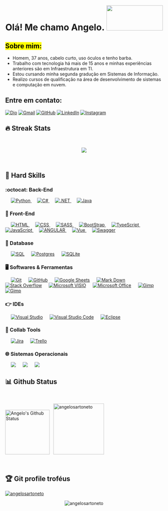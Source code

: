 <h1 align="center">Olá! Me chamo Angelo. <img src="https://media1.giphy.com/media/v1.Y2lkPTc5MGI3NjExNTg3Y2p2ajdiaWc3eGQyNG8yenE3Y3JoMWZibnk3a2J0MHJ4a294ayZlcD12MV9pbnRlcm5hbF9naWZfYnlfaWQmY3Q9Zw/3o72FaZgzzFmqoNfBm/giphy.gif" width="180" height="80" style="background-color=green" frameBorder=""></h1>
<p align="center">

## <mark>Sobre mim:</mark>
- Homem, 37 anos, cabelo curto, uso óculos e tenho barba. 
- Trabalho com tecnologia há mais de 15 anos e minhas experiências anteriores são em Infraestrutura em TI. 
- Estou cursando minha segunda gradução em Sistemas de Informação.
- Realizo cursos de qualificação na área de desenvolvimento de sistemas e computação em nuvem.

## Entre em contato:
<p align="left">
<a href="https://www.dio.me/users/fullstack_adbs"><img img src="https://img.shields.io/badge/DIO-%23181717.svg?style=plastic" alt="Dio"/></a>
	<a href="mailto:fullstack.adbs@gmail.com"><img img src="https://img.shields.io/badge/gmail-%23EA4335.svg?style=plastic&logo=gmail&logoColor=white" alt="Gmail"/></a>
	<a href="https://github.com/angelosartoneto"><img src="https://img.shields.io/badge/github-%23181717.svg?style=plastic&logo=github&logoColor=white" alt="GitHub"/></a>
	<a href="https://www.linkedin.com/in/angelobortolisarto/"><img src="https://img.shields.io/badge/linkedin-%230A66C2.svg?style=plastic&logo=linkedin&logoColor=white" alt="LinkedIn"/></a>
	<a href="https://www.instagram.com/angelosartoneto/"><img src="https://img.shields.io/badge/instagram-%23E4405F.svg?style=plastic&logo=instagram&logoColor=white" alt="Instagram"/></a>
</p>


## 🔥 Streak Stats
<br>
<p align="center"><img src="https://github-readme-streak-stats.herokuapp.com/?user=angelosartoneto&locale=pt-br&theme=algolia"/></p>

<br>




## 📐 Hard Skills

### :octocat: Back-End

<p align="left"> 
&emsp; 
  <a href="" target="_blank"> 
    <img alt="Python" src="https://img.shields.io/badge/Python-blue.svg?style=plastic&logo=python&logoColor=yellow">
  </a> 
  &emsp;  
  <a href="" target="_blank"> 
    <img alt="C#" src="https://img.shields.io/badge/c%23-%23239120.svg?style=plastic&logo=c-sharp&logoColor=white">
  </a> 
  &emsp;
  <a href="" target="_blank"> 
    <img alt=".NET" src="https://img.shields.io/badge/.NET-5C2D91?style=plastic&logo=.net&logoColor=white">
  </a> 
  &emsp;
  <a href="" target="_blank"> 
    <img alt="Java" src="https://img.shields.io/badge/java-%23ED8B00.svg?style=plastic&logo=Java&logoColor=white">
  </a>
  
</p>

### 📰 Front-End
<p align="left"> 
  &emsp; 
  <a href="" target="_blank"> 
   <img alt="HTML" src="https://img.shields.io/badge/HTML5%20-%23E34F26.svg?style=plastic&logo=html5&logoColor=white">
  </a>   
  &emsp;
  <a href="" target="_blank">
    <img alt="CSS" src="https://img.shields.io/badge/CSS%20-%231572B6.svg?style=plastic&logo=css3&logoColor=white">
  </a> 
   &emsp;
  <a href="" target="_blank">
    <img alt="SASS" src="https://img.shields.io/badge/SASS-hotpink.svg?style=plastic&logo=SASS&logoColor=white">
  </a> 
    &emsp;
  <a href="" target="_blank">
    <img alt="BootStrap" src="https://img.shields.io/badge/bootstrap-%23563D7C.svg?style=plastic&logo=bootstrap&logoColor=white)">
  </a> 
	&emsp;
  <a href="" target="_blank"> 
     <img alt="TypeScript" src="https://img.shields.io/badge/-TypeScript-informational.svg?style=plastic&logo=Typescript&logoColor=white">
   </a>
  &emsp;
    <a href="" target="_blank"> 
     <img alt="JavaScript" src="https://img.shields.io/badge/JavaScript%20-%23F7DF1E.svg?style=plastic&logo=JavaScript&logoColor=black">
   </a>
  &emsp;
  <a href="" target="_blank">
    <img alt="ANGULAR" src="https://img.shields.io/badge/angular-%23DD0031.svg?style=plastic&logo=angular&logoColor=white">
  </a> 
	&emsp;
	<a href="" target="_blank"> 
    <img alt="Vue" src="https://img.shields.io/badge/Vue.js-2c3e50?logo=vue.js&style=plastic&logoColor=4FC08D">
  </a> 
	&emsp;
  <a href="" target="_blank"> 
    <img alt="Swagger" src="https://img.shields.io/badge/-Swagger-%23Clojure?style=plastic&logo=Swagger&logoColor=white">
  </a>
</p>

 ### 🎲 Database
 <p align="left">
 	&emsp;
    <a href="#"><img alt="SQL" src="https://custom-icon-badges.demolab.com/badge/Microsoft%20SQL%20Server-CC2927?logo=mssqlserver-white&logoColor=white"></a>
  	&emsp;
    <a href="#"><img alt="Postgres" src="https://img.shields.io/badge/Postgres-%23316192.svg?logo=postgresql&logoColor=white"></a>
	&emsp;
    <a href="#"><img alt="SQLite" src="https://img.shields.io/badge/SQLite-4169E1?logo=sqlite&logoColor=fff&style=plastic"></a>
    

 ### 🖥️ Softwares & Ferramentas
 
<p align="left">
  &emsp;
    <a href="#"><img alt="Git" src="https://img.shields.io/badge/Git%20-%23F05033.svg?style=plastic&logo=git&logoColor=white"></a>
  &emsp;
    <a href="#"><img alt="GitHub" src="https://img.shields.io/badge/github-%23181717.svg?style=plastic&logo=github&logoColor=white"></a>
  &emsp;
    <a href="#"><img alt="Google Sheets" src="https://img.shields.io/badge/Google%20Sheets%20-%2334A853.svg?style=plastic&logo=google%20sheets&logoColor=white"></a>
  &emsp;
    <a href="#"><img alt="Mark Down" src="https://img.shields.io/badge/Markdown-000000?style=plastic&logo=markdown&logoColor=white"></a>
  &emsp;
    <a href="#"><img alt="Stack Overflow" src="https://img.shields.io/badge/-Stack%20Overflow-FE7A16?style=plastic&logo=stack-overflow&logoColor=white"></a>
  &emsp;
    <a href="#"><img alt="Microsoft VISIO" img src="https://img.shields.io/badge/Microsoft_Visio-3955A3?style=plastic&logo=microsoft-visio&logoColor=white"></a>
  &emsp;
    <a href="#"><img alt="Microsoft Office" src="https://img.shields.io/badge/Microsoft_Office-D83B01?style=plastic&logo=microsoft-office&logoColor=white"></a>
  &emsp;
    <a href="#"><img alt="Gimp" src="https://img.shields.io/badge/Gimp-657D8B?style=plastic&logo=gimp&logoColor=FFFFFF"></a>
  &emsp;
    <a href="#"><img alt="Gimp" src="https://img.shields.io/badge/figma-%23F24E1E.svg?style=plastic&logo=figma&logoColor=white"></a>
</p>


 ### 👉 IDEs
 
<p align="left">
&emsp;
    <a href="#"><img alt="Visual Studio" src="https://custom-icon-badges.demolab.com/badge/Visual%20Studio-5C2D91.svg?&logo=visualstudio&logoColor=white"></a>
  &emsp;
    <a href="#"><img alt="Visual Studio Code" src="https://custom-icon-badges.demolab.com/badge/Visual%20Studio%20Code-0078d7.svg?logo=vsc&logoColor=white"></a>
  &emsp;
    <a href="#"><img alt="Eclipse" src="https://img.shields.io/badge/Eclipse-FE7A16.svg?logo=Eclipse&logoColor=white" /></a>
</p>

### 🤝 Collab Tools
<p align="left">
&emsp;
	<a href="#"><img alt="Jira" src="https://img.shields.io/badge/Jira-0052CC?logo=jira&logoColor=fff"></a>
  &emsp;
    <a href="#"><img alt="Trello" src="https://img.shields.io/badge/Trello-0052CC?logo=trello&logoColor=fff" /></a>
</p>

 ### :globe_with_meridians: Sistemas Operacionais
 
<p align="left">
  &emsp;
    <a href="#"><img src="https://img.shields.io/badge/Linux-FCC624?style=plastic&logo=linux&logoColor=black"></a>
  &emsp;
    <a href="#"><img src="https://img.shields.io/badge/Ubuntu-E95420?style=plastic&logo=ubuntu&logoColor=white"></a>
  &emsp;
    <a href="#"><img src="https://img.shields.io/badge/Windows-0078D6?style=plastic&logo=windows&logoColor=white"></a>
</p>

## 📊 Github Status


  <br/>
  <p align="left">
    <a href="https://github.com/anuraghazra/github-readme-stats"><img alt="Angelo's Github Status" src="https://github-readme-stats.vercel.app/api?username=angelosartoneto&show_icons=true&count_private=true&locale=pt-br&theme=algolia" height="142px"/></a>
  &nbsp;
 <img src="https://github-readme-stats.vercel.app/api/top-langs?username=angelosartoneto&langs_count=10&show_icons=true&locale=pt-br&layout=compact&theme=algolia" alt="angelosartoneto" height="162px"/>
  </p>

<br/>

## :trophy: Git profile troféus

<p align="left"> <a href="https://github.com/angelosartoneto/github-profile-trophy"><img src="https://github-profile-trophy.vercel.app/?username=angelosartoneto&layout=compact&locale=pt-br&theme=algolia" alt="angelosartoneto" /></a> </p>

<p align="center"> 
	<img src="https://komarev.com/ghpvc/?username=angelosartoneto&label=Profile%20views&color=0e75b6&style=plastic" alt="angelosartoneto" /> 
</p>
